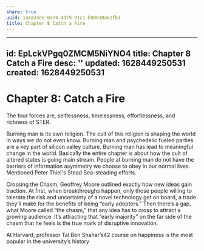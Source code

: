 ```yaml
---
share: true
uuid: 1a4d33ee-0a74-4d79-91c1-b98830a62fb3
title: Chapter 8 Catch a Fire
---
```

---
id: EpLckVPgq0ZMCM5NiYNO4
title: Chapter 8 Catch a Fire
desc: ''
updated: 1628449250531
created: 1628449250531
---
# Chapter 8: Catch a Fire
The four forces are, selflessness, timelessness, effortlessness, and richness of STER.

Burning man is its own religion. The cult of this religion is shaping the world in ways we do not even know. Burning man and psychedelic fueled parties are a key part of silicon valley culture. Burning man has lead to meaningful change in the world. Basically the entire chapter is about how the cult of altered states is going main stream. People at burning man do not have the barriers of information asymmetry we choose to obey in our normal lives. Mentioned Peter Thiel's Stead Sea-steading efforts.

Crossing the Chasm, Geoffrey Moore outlined exactly how new ideas gain traction. At first, when breakthroughs happen, only those people willing to tolerate the risk and uncertainty of a novel technology get on board, a trade they’ll make for the benefits of being “early adopters.” Then there’s a gap, what Moore called “the chasm,” that any idea has to cross to attract a growing audience. It’s attracting that “early majority” on the far side of the chasm that he feels is the true mark of disruptive innovation.

At Harvard, professor Tal Ben Shahar’s42 course on happiness is the most popular in the university’s history